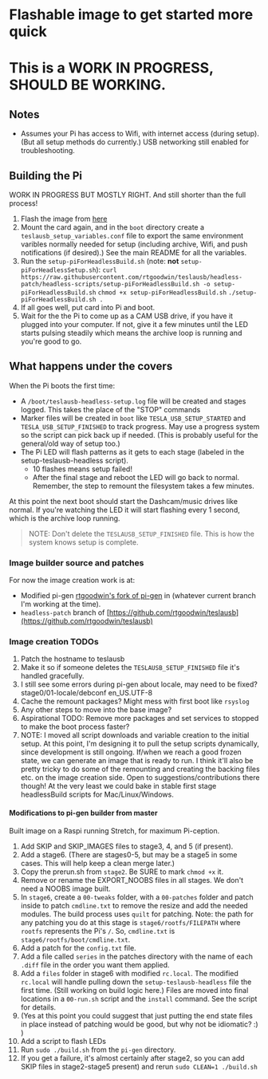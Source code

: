 # Flashable image to get started more quick

# This is a WORK IN PROGRESS, SHOULD BE WORKING. 


## Notes 

* Assumes your Pi has access to Wifi, with internet access (during setup). (But all setup methods do currently.) USB networking still enabled for troubleshooting.


## Building the Pi

WORK IN PROGRESS BUT MOSTLY RIGHT. And still shorter than the full process! 

1. Flash the image from [here](https://www.dropbox.com/s/zfzjbmx4744q810/image_2018-10-21-teslausb_headless-lite.zip?dl=0)
1. Mount the card again, and in the `boot` directory create a `teslausb_setup_variables.conf` file to export the same environment varibles normally needed for setup (including archive, Wifi, and push notifications (if desired).) See the main README for all the variables.
1. Run the `setup-piForHeadlessBuild.sh` (note: **not** `setup-piForHeadlessSetup.sh`):
`curl https://raw.githubusercontent.com/rtgoodwin/teslausb/headless-patch/headless-scripts/setup-piForHeadlessBuild.sh -o setup-piForHeadlessBuild.sh`
`chmod +x setup-piForHeadlessBuild.sh`
`./setup-piForHeadlessBuild.sh .`
1. If all goes well, put card into Pi and boot. 
1. Wait for the the Pi to come up as a CAM USB drive, if you have it plugged into your computer. If not, give it a few minutes until the LED starts pulsing steadily which means the archive loop is running and you're good to go. 

## What happens under the covers

When the Pi boots the first time: 
* A `/boot/teslausb-headless-setup.log` file will be created and stages logged. This takes the place of the "STOP" commands 
* Marker files will be created in `boot` like `TESLA_USB_SETUP_STARTED` and `TESLA_USB_SETUP_FINISHED` to track progress. May use a progress system so the script can pick back up if needed. (This is probably useful for the general/old way of setup too.)
* The Pi LED will flash patterns as it gets to each stage (labeled in the setup-teslausb-headless script). 
  * 10 flashes means setup failed!
  * After the final stage and reboot the LED will go back to normal. Remember, the step to remount the filesystem takes a few minutes.

At this point the next boot should start the Dashcam/music drives like normal. If you're watching the LED it will start flashing every 1 second, which is the archive loop running. 

> NOTE: Don't delete the `TESLAUSB_SETUP_FINISHED` file. This is how the system knows setup is complete. 

### Image builder source and patches

For now the image creation work is at:
* Modified pi-gen [rtgoodwin's fork of pi-gen](https://github.com/rtgoodwin/pi-gen) in (whatever current branch I'm working at the time). 
* `headless-patch` branch of [https://github.com/rtgoodwin/teslausb](https://github.com/rtgoodwin/teslausb)


### Image creation TODOs
1. Patch the hostname to teslausb
1. Make it so if someone deletes the `TESLAUSB_SETUP_FINISHED` file it's handled gracefully. 
1. I still see some errors during pi-gen about locale, may need to be fixed? stage0/01-locale/debconf en_US.UTF-8
1. Cache the remount packages? Might mess with first boot like `rsyslog`
1. Any other steps to move into the base image?
1. Aspirational TODO: Remove more packages and set services to stopped to make the boot process faster? 
1. NOTE: I moved all script downloads and variable creation to the initial setup. At this point, I'm designing it to pull the setup scripts dynamically, since development is still ongoing. If/when we reach a good frozen state, we can generate an image that is ready to run. I think it'll also be pretty tricky to do some of the remounting and creating the backing files etc. on the image creation side. Open to suggestions/contributions there though! At the very least we could bake in stable first stage headlessBuild scripts for Mac/Linux/Windows.


#### Modifications to pi-gen builder from master

Built image on a Raspi running Stretch, for maximum Pi-ception. 

1. Add SKIP and SKIP_IMAGES files to stage3, 4, and 5 (if present). 
1. Add a stage6. (There are stages0-5, but may be a stage5 in some cases. This will help keep a clean merge later.)
1. Copy the prerun.sh from `stage2`. Be SURE to mark `chmod +x` it. 
1. Remove or rename the EXPORT_NOOBS files in all stages. We don't need a NOOBS image built. 
1. In `stage6`, create a `00-tweaks` folder, with a `00-patches` folder and patch inside to patch `cmdline.txt` to remove the resize and add the needed modules. The build process uses `quilt` for patching. Note: the path for any patching you do at this stage is `stage6/rootfs/FILEPATH` where `rootfs` represents the Pi's `/`. So, `cmdline.txt` is `stage6/rootfs/boot/cmdline.txt`.
1. Add a patch for the `config.txt` file.
1. Add a file called `series` in the patches directory with the name of each `.diff` file in the order you want them applied.
1. Add a `files` folder in stage6 with modified `rc.local`. The modified `rc.local` will handle pulling down the `setup-teslausb-headless` file the first time. (Still working on build logic here.) Files are moved into final locations in a `00-run.sh` script and the `install` command. See the script for details. 
1. (Yes at this point you could suggest that just putting the end state files in place instead of patching would be good, but why not be idiomatic? :)  )
1. Add a script to flash LEDs
1. Run `sudo ./build.sh` from the `pi-gen` directory.
1. If you get a failure, it's almost certainly after stage2, so you can add SKIP files in stage2-stage5 present) and rerun `sudo CLEAN=1 ./build.sh`
